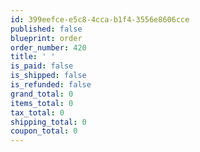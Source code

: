 ```yaml
---
id: 399eefce-e5c8-4cca-b1f4-3556e8606cce
published: false
blueprint: order
order_number: 420
title: ' '
is_paid: false
is_shipped: false
is_refunded: false
grand_total: 0
items_total: 0
tax_total: 0
shipping_total: 0
coupon_total: 0
---
```


